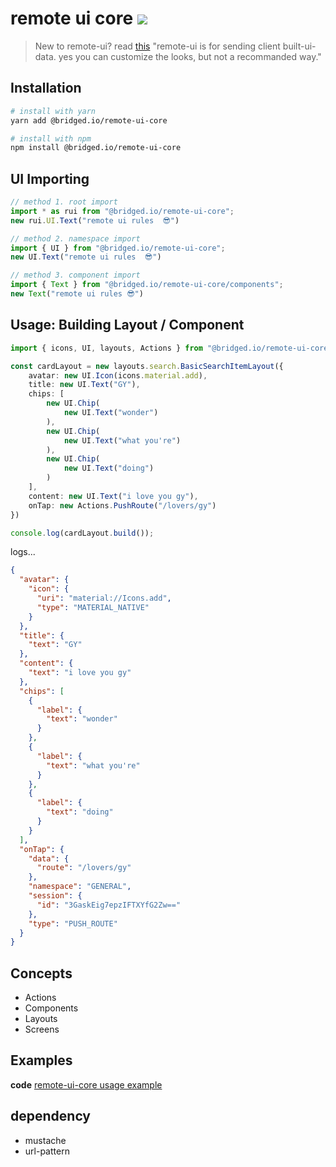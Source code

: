 # remote ui core [![](https://img.shields.io/badge/npm-latest-brightgreen)](https://www.npmjs.com/package/@bridged.io/remote-ui-core)

> New to remote-ui? read [this](../README.md)
> "remote-ui is for sending client built-ui-data. yes you can customize the looks, but not a recommanded way."

## Installation
```sh
# install with yarn
yarn add @bridged.io/remote-ui-core

# install with npm
npm install @bridged.io/remote-ui-core
```

## UI Importing
```ts
// method 1. root import
import * as rui from "@bridged.io/remote-ui-core";
new rui.UI.Text("remote ui rules  😎")

// method 2. namespace import
import { UI } from "@bridged.io/remote-ui-core";
new UI.Text("remote ui rules  😎")

// method 3. component import
import { Text } from "@bridged.io/remote-ui-core/components";
new Text("remote ui rules 😎")
```



## Usage: Building Layout / Component
```ts
import { icons, UI, layouts, Actions } from "@bridged.io/remote-ui-core";

const cardLayout = new layouts.search.BasicSearchItemLayout({
    avatar: new UI.Icon(icons.material.add),
    title: new UI.Text("GY"),
    chips: [
        new UI.Chip(
            new UI.Text("wonder")
        ),
        new UI.Chip(
            new UI.Text("what you're")
        ),
        new UI.Chip(
            new UI.Text("doing")
        )
    ],
    content: new UI.Text("i love you gy"),
    onTap: new Actions.PushRoute("/lovers/gy")
})

console.log(cardLayout.build());
```

logs...
```json
{
  "avatar": {
    "icon": {
      "uri": "material://Icons.add",
      "type": "MATERIAL_NATIVE"
    }
  },
  "title": {
    "text": "GY"
  },
  "content": {
    "text": "i love you gy"
  },
  "chips": [
    {
      "label": {
        "text": "wonder"
      }
    },
    {
      "label": {
        "text": "what you're"
      }
    },
    {
      "label": {
        "text": "doing"
      }
    }
  ],
  "onTap": {
    "data": {
      "route": "/lovers/gy"
    },
    "namespace": "GENERAL",
    "session": {
      "id": "3GaskEig7epzIFTXYfG2Zw=="
    },
    "type": "PUSH_ROUTE"
  }
}
```


## Concepts
- Actions
- Components
- Layouts
- Screens


## Examples

**code**
[remote-ui-core usage example](../example)



## dependency
- mustache
- url-pattern
